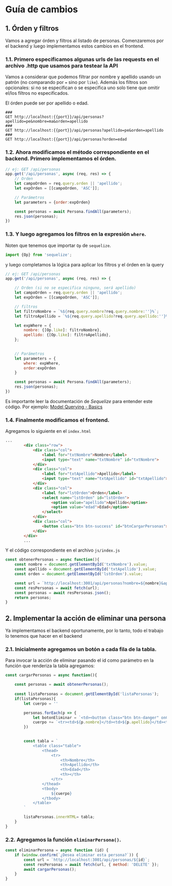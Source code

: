 # Guía de cambios 

## 1. Órden y filtros

Vamos a agregar órden y filtros al listado de personas. Comenzaremos por el backend y luego implementamos estos cambios en el frontend.

### 1.1. Primero especificamos algunas urls de las requests en el archivo .http que usamos para testear la API 

Vamos a considerar que podemos filtrar por nombre y apellido usando un patrón (no comparando por `=` sino por `like`). Además los filtros son opcionales: si no se especifican o se especifica uno solo tiene que omitir el/los filtros no especificados.

El órden puede ser por apellido o edad.

```http
###
GET http://localhost:{{port}}/api/personas?apellido=pe&nombre=ma&orden=apellido
###
GET http://localhost:{{port}}/api/personas?apellido=pe&orden=apellido
###
GET http://localhost:{{port}}/api/personas?orden=edad
```

### 1.2. Ahora modificamos el método correspondiente en el backend. Primero implementamos el órden.

```javascript
// ej: GET /api/personas
app.get('/api/personas', async (req, res) => {
    // Orden
    let campoOrden = req.query.orden || 'apellido';
    let expOrden = [[campoOrden, 'ASC']];

    // Parámetros
    let parameters = {order:expOrden}

    const personas = await Persona.findAll(parameters);
    res.json(personas);
})
```

### 1.3. Y luego agregamos los filtros en la expresión `where`.

Noten que tenemos que importar `Op` de `sequelize`.

```javascript
import {Op} from 'sequelize';
```

y luego completamos la lógica para aplicar los filtros y el órden en la query

```javascript
// ej: GET /api/personas
app.get('/api/personas', async (req, res) => {

    // Orden (si no se especifica ninguno, será apellido)
    let campoOrden = req.query.orden || 'apellido';
    let expOrden = [[campoOrden, 'ASC']];

    // filtros
    let filtroNombre = `%${req.query.nombre?req.query.nombre:''}%`;
    let filtroApellido = `%${req.query.apellido?req.query.apellido:''}%`;

    let expWhere = {
        nombre: {[Op.like]: filtroNombre},
        apellido: {[Op.like]: filtroApellido},
    };
    

    // Parámetros
    let parameters = {
        where: expWhere,
        order:expOrden
    }

    const personas = await Persona.findAll(parameters);
    res.json(personas);
})

```

Es importante leer la documentación de *Sequelize* para entender este código. Por ejemplo: [Model Querying - Basics](https://sequelize.org/docs/v6/core-concepts/model-querying-basics/)

### 1.4. Finalmente modificamos el frontend.

Agregamos lo siguiente en el `index.html` 

```html
...
        <div class="row">
            <div class="col">
                <label for="txtNombre">Nombre</label>
                <input type="text" name="txtNombre" id="txtNombre">
            </div>
            <div class="col">
                <label for="txtApellido">Apellido</label>
                <input type="text" name="txtApellido" id="txtApellido">
            </div>
            <div class="col">
                <label for="lstOrden">Orden</label>
                <select name="lstOrden" id="lstOrden">
                    <option value="apellido">Apellido</option>
                    <option value="edad">Edad</option>
                </select>
            </div>
            <div class="col">
                <button class="btn btn-success" id="btnCargarPersonas">Cargar Personas</button>
            </div>
        </div>
        ...

```

Y el código correspondiente en el archivo `js/index.js`

```javascript
const obtenerPersonas = async function(){
    const nombre = document.getElementById('txtNombre').value;
    const apellido = document.getElementById('txtApellido').value;
    const orden = document.getElementById('lstOrden').value;

    const url = `http://localhost:3001/api/personas?nombre=${nombre}&apellido=${apellido}&orden=${orden}`;
    const resPersonas = await fetch(url);
    const personas = await resPersonas.json();
    return personas;
}
```

## 2. Implementar la acción de eliminar una persona

Ya implementamos el backend oportunamente, por lo tanto, todo el trabajo lo tenemos que hacer en el backend

### 2.1. Inicialmente agregamos un botón a cada fila de la tabla.

Para invocar la acción de eliminar pasando el id como parámetro en la función que renderiza la tabla agregamos:


```javascript
const cargarPersonas = async function(){

    const personas = await obtenerPersonas();
    
    const listaPersonas = document.getElementById('listaPersonas');
    if(listaPersonas){
        let cuerpo = ''

        personas.forEach(p => {
            let botonEliminar = `<td><button class="btn btn-danger" onClick="eliminarPersona(${p.id})">Eliminar</button></td>`
            cuerpo += `<tr><td>${p.nombre}</td><td>${p.apellido}</td><td>${p.edad}</td>${botonEliminar}</tr>`
        })

        
        const tabla = `
            <table class="table">
                <thead>
                    <tr>
                        <th>Nombre</th>
                        <th>Apellido</th>
                        <th>Edad</th>
                        <th></th>
                    </tr>
                </thead>
                <tbody>
                    ${cuerpo}
                </tbody>
            </table>
        `

        listaPersonas.innerHTML= tabla;
    }
}
```

### 2.2. Agregamos la función `eliminarPersona()`.

```javascript
const eliminarPersona = async function (id) {
    if (window.confirm(`¿Desea eliminar esta persona?`)) {
        const url = `http://localhost:3001/api/personas/${id}`;
        const resPersonas = await fetch(url, { method: 'DELETE' });
        await cargarPersonas();
    }
}
```
